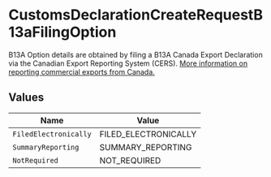 # CustomsDeclarationCreateRequestB13aFilingOption

B13A Option details are obtained by filing a B13A Canada Export Declaration via the Canadian Export Reporting System (CERS). 
<a href="https://www.cbsa-asfc.gc.ca/services/export/guide-eng.html" target="_blank" rel="noopener noreferrer"> More information on reporting commercial exports from Canada. </a>


## Values

| Name                  | Value                 |
| --------------------- | --------------------- |
| `FiledElectronically` | FILED_ELECTRONICALLY  |
| `SummaryReporting`    | SUMMARY_REPORTING     |
| `NotRequired`         | NOT_REQUIRED          |